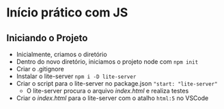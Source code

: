 # Início prático com JS

## Iniciando o Projeto
- Inicialmente, criamos o diretório
- Dentro do novo diretório, iniciamos o projeto node com `npm init`
- Criar o .gitignore
- Instalar o lite-server `npm i -D lite-server`
- Criar o script para o lite-server no package.json `"start: "lite-server"`
  - O lite-server procura o arquivo *index.html* e realiza testes
- Criar o *index.html* para o lite-server com o atalho `html:5` no VSCode
